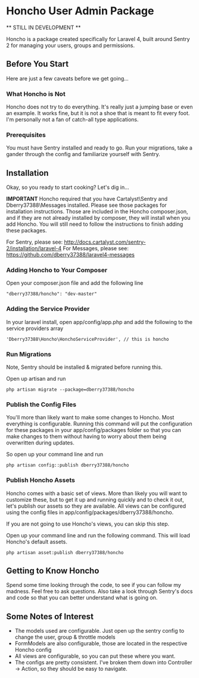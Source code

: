 # Honcho User Admin Package


** STILL IN DEVELOPMENT **

Honcho is a package created specifically for Laravel 4, built around Sentry 2 for managing your users,
groups and permissions.

## Before You Start
Here are just a few caveats before we get going...

### What Honcho is Not
Honcho does not try to do everything. It's really just a jumping base or even an example. It works fine,
but it is not a shoe that is meant to fit every foot. I'm personally not a fan of catch-all type applications.

### Prerequisites
You must have Sentry installed and ready to go. Run your migrations, take a gander through the config and
familiarize yourself with Sentry.


## Installation
Okay, so you ready to start cooking?  Let's dig in...

**IMPORTANT**
Honcho required that you have Cartalyst\Sentry and Dberry37388\Messages installed. Please see those
packages for installation instructions. Those are included in the Honcho composer.json, and if they
are not already installed by composer, they will install when you add Honcho. You will still need
to follow the instructions to finish adding these packages.

For Sentry, please see: http://docs.cartalyst.com/sentry-2/installation/laravel-4
For Messages, please see: https://github.com/dberry37388/laravel4-messages

### Adding Honcho to Your Composer
Open your composer.json file and add the following line

 ```
"dberry37388/honcho": "dev-master"

 ```

### Adding the Service Provider
In your laravel install, open app/config/app.php and add the following to the service providers array

```
'Dberry37388\Honcho\HonchoServiceProvider', // this is honcho
```

### Run Migrations
Note, Sentry should be installed & migrated before running this.

Open up artisan and run

```
php artisan migrate --package=dberry37388/honcho
```

### Publish the Config Files
You'll more than likely want to make some changes to Honcho. Most everything is configurable. Running
this command will put the configuration for these packages in your app/config/packages folder so that
you can make changes to them without having to worry about them being overwritten during updates.

So open up your command line and run

``` php artisan config::publish dberry37388/honcho ```

### Publish Honcho Assets
Honcho comes with a basic set of views. More than likely you will want to customize these, but to get
it up and running quickly and to check it out, let's publish our assets so they are available. All
views can be configured using the config files in app/config/packages/dberry37388/honcho.

If you are not going to use Honcho's views, you can skip this step.

Open up your command line and run the following command.  This will load Honcho's default assets.

```
php artisan asset:publish dberry37388/honcho
```

## Getting to Know Honcho
Spend some time looking through the code, to see if you can follow my madness. Feel free to ask questions.
Also take a look through Sentry's docs and code so that you can better understand what is going on.

## Some Notes of Interest
- The models used are configurable. Just open up the sentry config to change the user, group & throttle models
- FormModels are also configurable, those are located in the respective Honcho config
- All views are configurable, so you can put these where you want.
- The configs are pretty consistent. I've broken them down into Controller -> Action, so they should be easy to navigate.
